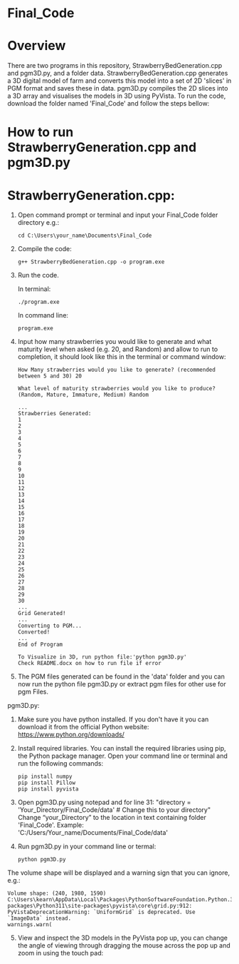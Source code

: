 # Final_Code
# Overview
There are two programs in this repository, StrawberryBedGeneration.cpp and pgm3D.py, and a folder data.
StrawberryBedGeneration.cpp generates a 3D digital model of farm and converts this model into a set of 2D 'slices' in PGM format and saves these in data. 
pgm3D.py compiles the 2D slices into a 3D array and visualises the models in 3D using PyVista.
To run the code, download the folder named 'Final_Code' and follow the steps bellow:

# How to run StrawberryGeneration.cpp and pgm3D.py

# StrawberryGeneration.cpp:
1) Open command prompt or terminal and input your Final_Code folder directory e.g.:
   ```
   cd C:\Users\your_name\Documents\Final_Code
   ```
   
2) Compile the code:
   ```
   g++ StrawberryBedGeneration.cpp -o program.exe
   ```
 
3) Run the code.

   In terminal:
   ```
   ./program.exe
   ```
   In command line:
   ```
   program.exe
   ```
   
5) Input how many strawberries you would like to generate and what maturity level when asked (e.g. 20, and Random) and allow to run to completion, it should look like this in the terminal or command window:
   ```
   How Many strawberries would you like to generate? (recommended between 5 and 30) 20

   What level of maturity strawberries would you like to produce? (Random, Mature, Immature, Medium) Random

   ...
   Strawberries Generated:
   1
   2
   3
   4
   5
   6
   7
   8
   9
   10
   11
   12
   13
   14
   15
   16
   17
   18
   19
   20
   21
   22
   23
   24
   25
   26
   27
   28
   29
   30
   ...
   Grid Generated!
   ...
   Converting to PGM...
   Converted!
   ...
   End of Program

   To Visualize in 3D, run python file:'python pgm3D.py'
   Check README.docx on how to run file if error
   ```

6) The PGM files generated can be found in the 'data' folder and you can now run the python file pgm3D.py or extract pgm files for other use for pgm Files.

pgm3D.py:
1) Make sure you have python installed. 
   If you don't have it you can download it from the official Python website: https://www.python.org/downloads/

2) Install required libraries. 
   You can install the required libraries using pip, the Python package manager. 
   Open your command line or terminal and run the following commands:
   ```
   pip install numpy
   pip install Pillow
   pip install pyvista
   ```

4) Open pgm3D.py using notepad and for line 31:
   "directory = 'Your_Directory/Final_Code/data' # Change this to your directory"
   Change “your_Directory” to the location in text containing folder 'Final_Code'.
   Example: 'C:/Users/Your_name/Documents/Final_Code/data'
   
5) Run pgm3D.py in your command line or termal:
   ```
   python pgm3D.py
   ```
  The volume shape will be displayed and a warning sign that you can ignore, e.g.:
   ```
   Volume shape: (240, 1980, 1590)
C:\Users\kearn\AppData\Local\Packages\PythonSoftwareFoundation.Python.3.11_qbz5n2kfra8p0\LocalCache\local-packages\Python311\site-packages\pyvista\core\grid.py:912: PyVistaDeprecationWarning: `UniformGrid` is deprecated. Use `ImageData` instead.
  warnings.warn(
   ``` 
  
5) View and inspect the 3D models in the PyVista pop up, you can change the angle of viewing through dragging the mouse across the pop up and zoom in using the touch pad:
 
